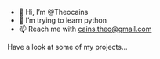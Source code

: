 - 👋 Hi, I’m @Theocains
- 👀 I’m trying to learn python
- 📫 Reach me with cains.theo@gmail.com

Have a look at some of my projects...



